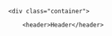 <!DOCTYPE HTML>
<html lang="en">
<head>
	<title>{{ page.title }}</title>
	<link href="{{ "/css/main.css" | absolute_url }}" rel="stylesheet">
</head>
<body>

	<div class="container">

		<header>Header</header>
